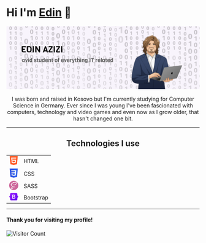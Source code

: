 # Hi I'm <a href="https://www.edinazizi.com">Edin</a> 👋

<img src='assets/img/banner/banner.png' alt='banner that says Edin Azizi - an avid student of everything IT related'>
<div align="center"><p>I was born and raised in Kosovo but I'm currently studying for Computer Science in Germany. Ever since I was young I've been fascionated with computers, technology and video games and even now as I grow older, that hasn't changed one bit.</p></div>

---
<div align="center">
<h2>Technologies I use</h2>
        <table>
            <tr>
                <td><img src='assets/img/icons/html.png' width='24px'></td>
                <td>HTML</td>
                <!-- <td><img src='assets/img/icons/html.png' width='24px'></td>
                <td>HTML</td> -->
            </tr>
            <tr>
                <td><img src='assets/img/icons/css.png' width='24px'></td>
                <td>CSS</td>
                <!-- <td><img src='assets/img/icons/html.png' width='24px'></td>
                <td>HTML</td> -->
            </tr>
            <tr>
                <td><img src='assets/img/icons/sass.png' width='24px'></td>
                <td>SASS</td>
                <!-- <td><img src='assets/img/icons/html.png' width='24px'></td>
                <td>HTML</td> -->
            </tr>
            <tr>
                <td><img src='assets/img/icons/bootstrap.png' width='24px'></td>
                <td>Bootstrap</td>
                <!-- <td><img src='assets/img/icons/html.png' width='24px'></td>
                <td>HTML</td> -->
            </tr>
        </table>
</div>

---

#### Thank you for visiting my profile!
![Visitor Count](https://profile-counter.glitch.me/edinzz/count.svg)

